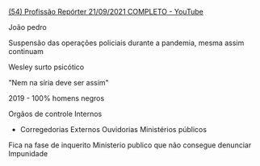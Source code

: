[(54) Profissão Repórter 21/09/2021 COMPLETO - YouTube](https://www.youtube.com/watch?v=5x4LmgyIkKk)




João pedro

Suspensão das operações policiais durante a pandemia, mesma assim continuam 

Wesley surto psicótico

"Nem na síria deve ser assim"

2019 - 100% homens negros

Orgãos de controle
Internos
- Corregedorias
Externos
Ouvidorias
Ministérios públicos


Fica na fase de inquerito
Ministerio publico que não consegue denunciar
Impunidade
